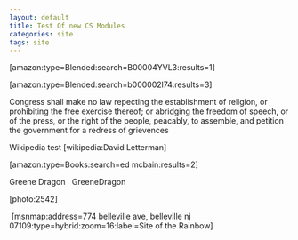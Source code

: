 ```yaml
---
layout: default
title: Test Of new CS Modules
categories: site
tags: site
---
```

<P>[amazon:type=Blended:search=B00004YVL3:results=1]</P>
<P>[amazon:type=Blended:search=b000002l74:results=3]</P>
<P>Congress shall make no law repecting the establishment of religion, or prohibiting the free exercise thereof; or abridging the freedom of speech, or of the press, or the right of the people, peacably, to assemble, and petition the government for a redress of grievences</P>
<P>Wikipedia test [wikipedia:David Letterman]</P>
<P>[amazon:type=Books:search=ed mcbain:results=2]</P>
<P>Greene Dragon&nbsp;&nbsp; GreeneDragon</P>
<P>[photo:2542]</P>
<P>&nbsp;[msnmap:address=774 belleville ave, belleville nj 07109:type=hybrid:zoom=16:label=Site of the Rainbow]</P>
<P></P>
<P>&nbsp;</P>